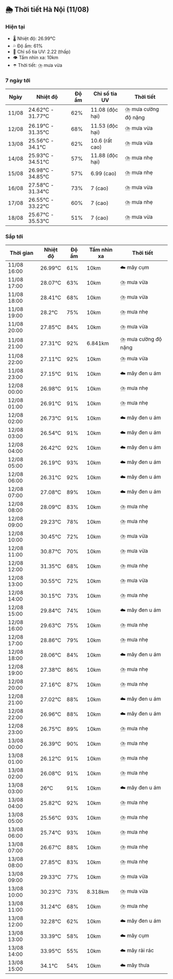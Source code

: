 ## 🌦️ Thời tiết Hà Nội (11/08)

### Hiện tại

- 🌡️ Nhiệt độ: 26.99℃
- 💦 Độ ẩm: 61%
- 🌟 Chỉ số tia UV: 2.22 (thấp)
- 👁️ Tầm nhìn xa: 10km
- ☂️ Thời tiết: ⛈️ mưa vừa

### 7 ngày tới

| Ngày | Nhiệt độ | Độ ẩm | Chỉ số tia UV | Thời tiết |
| --- | --- | --- | --- | --- |
| 11/08 | 24.62℃ - 31.77℃ | 62% | 11.08 (độc hại) | ⛈️ mưa cường độ nặng |
| 12/08 | 26.19℃ - 31.35℃ | 68% | 11.53 (độc hại) | ⛈️ mưa vừa |
| 13/08 | 25.56℃ - 34.1℃ | 62% | 10.6 (rất cao) | ⛈️ mưa vừa |
| 14/08 | 25.93℃ - 34.51℃ | 57% | 11.88 (độc hại) | ⛈️ mưa nhẹ |
| 15/08 | 26.98℃ - 34.85℃ | 57% | 6.99 (cao) | ⛈️ mưa nhẹ |
| 16/08 | 27.58℃ - 31.34℃ | 73% | 7 (cao) | ⛈️ mưa vừa |
| 17/08 | 26.55℃ - 33.22℃ | 60% | 7 (cao) | ⛈️ mưa nhẹ |
| 18/08 | 25.67℃ - 35.53℃ | 51% | 7 (cao) | ⛈️ mưa vừa |

### Sắp tới

| Thời gian | Nhiệt độ | Độ ẩm | Tầm nhìn xa | Thời tiết |
| --- | --- | --- | --- | --- |
| 11/08 16:00 | 26.99℃ | 61% | 10km | ☁️ mây cụm |
| 11/08 17:00 | 28.07℃ | 63% | 10km | ⛈️ mưa vừa |
| 11/08 18:00 | 28.41℃ | 68% | 10km | ⛈️ mưa vừa |
| 11/08 19:00 | 28.2℃ | 75% | 10km | ⛈️ mưa nhẹ |
| 11/08 20:00 | 27.85℃ | 84% | 10km | ⛈️ mưa vừa |
| 11/08 21:00 | 27.31℃ | 92% | 6.841km | ⛈️ mưa cường độ nặng |
| 11/08 22:00 | 27.11℃ | 92% | 10km | ⛈️ mưa vừa |
| 11/08 23:00 | 27.15℃ | 91% | 10km | ☁️ mây đen u ám |
| 12/08 00:00 | 26.98℃ | 91% | 10km | ⛈️ mưa nhẹ |
| 12/08 01:00 | 26.91℃ | 91% | 10km | ⛈️ mưa nhẹ |
| 12/08 02:00 | 26.73℃ | 91% | 10km | ☁️ mây đen u ám |
| 12/08 03:00 | 26.54℃ | 91% | 10km | ☁️ mây đen u ám |
| 12/08 04:00 | 26.42℃ | 92% | 10km | ☁️ mây đen u ám |
| 12/08 05:00 | 26.19℃ | 93% | 10km | ☁️ mây đen u ám |
| 12/08 06:00 | 26.31℃ | 92% | 10km | ☁️ mây đen u ám |
| 12/08 07:00 | 27.08℃ | 89% | 10km | ☁️ mây đen u ám |
| 12/08 08:00 | 28.09℃ | 83% | 10km | ⛈️ mưa nhẹ |
| 12/08 09:00 | 29.23℃ | 78% | 10km | ⛈️ mưa nhẹ |
| 12/08 10:00 | 30.45℃ | 72% | 10km | ⛈️ mưa vừa |
| 12/08 11:00 | 30.87℃ | 70% | 10km | ⛈️ mưa vừa |
| 12/08 12:00 | 31.35℃ | 68% | 10km | ⛈️ mưa nhẹ |
| 12/08 13:00 | 30.55℃ | 72% | 10km | ⛈️ mưa vừa |
| 12/08 14:00 | 30.15℃ | 73% | 10km | ⛈️ mưa nhẹ |
| 12/08 15:00 | 29.84℃ | 74% | 10km | ☁️ mây đen u ám |
| 12/08 16:00 | 29.63℃ | 75% | 10km | ⛈️ mưa nhẹ |
| 12/08 17:00 | 28.86℃ | 79% | 10km | ⛈️ mưa nhẹ |
| 12/08 18:00 | 28.06℃ | 84% | 10km | ☁️ mây đen u ám |
| 12/08 19:00 | 27.38℃ | 86% | 10km | ⛈️ mưa nhẹ |
| 12/08 20:00 | 27.16℃ | 87% | 10km | ⛈️ mưa nhẹ |
| 12/08 21:00 | 27.02℃ | 88% | 10km | ☁️ mây đen u ám |
| 12/08 22:00 | 26.96℃ | 88% | 10km | ☁️ mây đen u ám |
| 12/08 23:00 | 26.75℃ | 89% | 10km | ⛈️ mưa nhẹ |
| 13/08 00:00 | 26.39℃ | 90% | 10km | ⛈️ mưa nhẹ |
| 13/08 01:00 | 26.12℃ | 91% | 10km | ⛈️ mưa nhẹ |
| 13/08 02:00 | 26.08℃ | 91% | 10km | ⛈️ mưa nhẹ |
| 13/08 03:00 | 26℃ | 91% | 10km | ☁️ mây đen u ám |
| 13/08 04:00 | 25.82℃ | 92% | 10km | ⛈️ mưa nhẹ |
| 13/08 05:00 | 25.56℃ | 93% | 10km | ⛈️ mưa nhẹ |
| 13/08 06:00 | 25.74℃ | 93% | 10km | ⛈️ mưa nhẹ |
| 13/08 07:00 | 26.67℃ | 88% | 10km | ⛈️ mưa nhẹ |
| 13/08 08:00 | 27.85℃ | 83% | 10km | ⛈️ mưa nhẹ |
| 13/08 09:00 | 29.33℃ | 77% | 10km | ⛈️ mưa vừa |
| 13/08 10:00 | 30.23℃ | 73% | 8.318km | ⛈️ mưa vừa |
| 13/08 11:00 | 31.24℃ | 68% | 10km | ⛈️ mưa nhẹ |
| 13/08 12:00 | 32.28℃ | 62% | 10km | ☁️ mây đen u ám |
| 13/08 13:00 | 33.39℃ | 58% | 10km | ☁️ mây cụm |
| 13/08 14:00 | 33.95℃ | 55% | 10km | ☁️ mây rải rác |
| 13/08 15:00 | 34.1℃ | 54% | 10km | ☁️ mây thưa |
